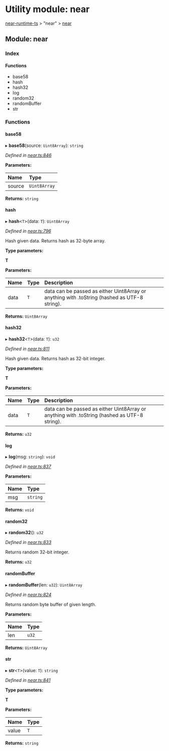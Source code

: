 # Utility module: near

[near-runtime-ts](../) &gt; "near" &gt; [near](utility-module-near.md)

## Module: near

### Index

#### Functions

* base58
* hash
* hash32
* log
* random32
* randomBuffer
* str

### Functions

#### base58 <a id="base58"></a>

▸ **base58**\(source: `Uint8Array`\): `string`

_Defined in_ [_near.ts:846_](https://github.com/nearprotocol/near-runtime-ts/blob/30d6281/near.ts#L846)

**Parameters:**

| Name | Type |
| :--- | :--- |
| source | `Uint8Array` |

**Returns:** `string`

#### hash <a id="hash"></a>

▸ **hash**&lt;`T`&gt;\(data: `T`\): `Uint8Array`

_Defined in_ [_near.ts:796_](https://github.com/nearprotocol/near-runtime-ts/blob/30d6281/near.ts#L796)

Hash given data. Returns hash as 32-byte array.

**Type parameters:**

**T**

**Parameters:**

| Name | Type | Description |
| :--- | :--- | :--- |
| data | `T` | data can be passed as either Uint8Array or anything with .toString \(hashed as UTF-8 string\). |

**Returns:** `Uint8Array`

#### hash32 <a id="hash32"></a>

▸ **hash32**&lt;`T`&gt;\(data: `T`\): `u32`

_Defined in_ [_near.ts:811_](https://github.com/nearprotocol/near-runtime-ts/blob/30d6281/near.ts#L811)

Hash given data. Returns hash as 32-bit integer.

**Type parameters:**

**T**

**Parameters:**

| Name | Type | Description |
| :--- | :--- | :--- |
| data | `T` | data can be passed as either Uint8Array or anything with .toString \(hashed as UTF-8 string\). |

**Returns:** `u32`

#### log <a id="log"></a>

▸ **log**\(msg: `string`\): `void`

_Defined in_ [_near.ts:837_](https://github.com/nearprotocol/near-runtime-ts/blob/30d6281/near.ts#L837)

**Parameters:**

| Name | Type |
| :--- | :--- |
| msg | `string` |

**Returns:** `void`

#### random32 <a id="random32"></a>

▸ **random32**\(\): `u32`

_Defined in_ [_near.ts:833_](https://github.com/nearprotocol/near-runtime-ts/blob/30d6281/near.ts#L833)

Returns random 32-bit integer.

**Returns:** `u32`

#### randomBuffer <a id="randombuffer"></a>

▸ **randomBuffer**\(len: `u32`\): `Uint8Array`

_Defined in_ [_near.ts:824_](https://github.com/nearprotocol/near-runtime-ts/blob/30d6281/near.ts#L824)

Returns random byte buffer of given length.

**Parameters:**

| Name | Type |
| :--- | :--- |
| len | `u32` |

**Returns:** `Uint8Array`

#### str <a id="str"></a>

▸ **str**&lt;`T`&gt;\(value: `T`\): `string`

_Defined in_ [_near.ts:841_](https://github.com/nearprotocol/near-runtime-ts/blob/30d6281/near.ts#L841)

**Type parameters:**

**T**

**Parameters:**

| Name | Type |
| :--- | :--- |
| value | `T` |

**Returns:** `string`

